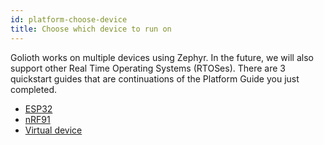 ```yaml
---
id: platform-choose-device
title: Choose which device to run on
---
```


Golioth works on multiple devices using Zephyr. In the future, we will also support other Real Time Operating Systems (RTOSes). There are 3 quickstart guides that are continuations of the Platform Guide you just completed.

* [ESP32](/docs/guides/esp32-quickstart/esp32-overview)
* [nRF91](/docs/guides/nrf91-quickstart/nrf91-overview)
* [Virtual device](/docs/guides/virtual-device-quickstart/virtual-overview)